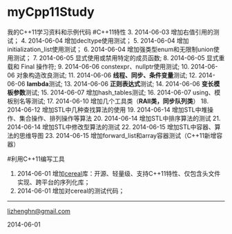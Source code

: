 myCpp11Study
============

我的C++11学习资料和示例代码
#C++11特性
3.  2014-06-03 增加右值引用的测试；
4.  2014-06-04 增加decltype使用测试；
5.  2014-06-04 增加initialization_list使用测试；
6.  2014-06-04 增加强类型enum和无限制union使用测试；
7.  2014-06-05 显式使用或禁用特定的成员函数;
8.  2014-06-05 显式重载和 Final 操作符;
9.  2014-06-06 constexpr、nullptr使用测试;
10. 2014-06-06 对象构造改良测试;
11. 2014-06-06 **线程、同步、条件变量**测试;
12. 2014-06-06 **lambda**测试;
13. 2014-06-06 **正则表达式**测试;
14. 2014-06-06 **变长模板参数**测试;
15. 2014-06-07 增加hash_tables测试;
16. 2014-06-07 using、模板别名等测试;
17. 2014-06-10 增加几个工具类（**RAII类，同步队列类**）
18. 2014-06-12 增加STL中几种查找算法的使用
19. 2014-06-14 增加STL中堆操作、集合操作、排列操作等算法
20. 2014-06-14 增加STL中排序算法的测试
21. 2014-06-14 增加STL中修改型算法的测试
22. 2014-06-15 增加STL中容器、算法的思维导图
23. 2014-06-15 增加forward_list和array容器测试（C++11新增容器）

#利用C++11编写工具
1. 2014-06-01 增加[cereal](http://uscilab.github.io/cereal/index.html)库：开源、轻量级、支持C++11特性、仅包含头文件实现、跨平台的序列化库；
2.  2014-06-01 增加对cereal的测试代码；

****
lizhenghn@gmail.com

2014-06-01
